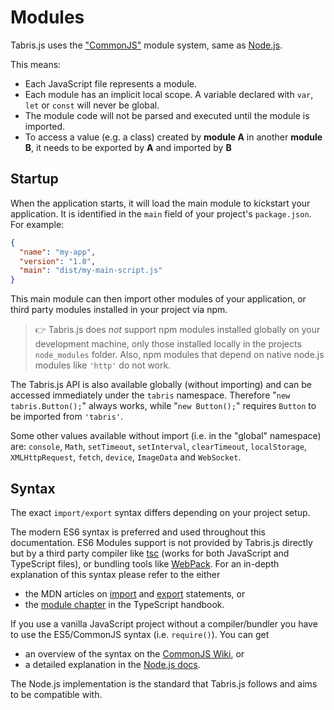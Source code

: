 ---
---
# Modules

Tabris.js uses the ["CommonJS"](http://www.commonjs.org/) module system, same as [Node.js](https://nodejs.org).

This means:

* Each JavaScript file represents a module.
* Each module has an implicit local scope. A variable declared with `var`, `let` or `const` will never be global.
* The module code will not be parsed and executed until the module is imported.
* To access a value (e.g. a class) created by **module A** in another **module B**, it needs to be exported by **A** and imported by **B**

## Startup

When the application starts, it will load the main module to kickstart your application. It is identified in the `main` field of your project's `package.json`. For example:

```json
{
  "name": "my-app",
  "version": "1.0",
  "main": "dist/my-main-script.js"
}
```

This main module can then import other modules of your application, or third party modules installed in your project via npm.

> :point_right: Tabris.js does *not* support npm modules installed globally on your development machine, only those installed locally in the projects `node_modules` folder. Also, npm modules that depend on native node.js modules like `'http'` do not work.

The Tabris.js API is also available globally (without importing) and can be accessed immediately under the `tabris` namespace. Therefore "`new tabris.Button();`" always works, while "`new Button();`" requires `Button` to be imported from `'tabris'`.

Some other values available without import (i.e. in the "global" namespace) are: `console`, `Math`, `setTimeout`, `setInterval`, `clearTimeout`, `localStorage`, `XMLHttpRequest`, `fetch`, `device`, `ImageData` and `WebSocket`.

## Syntax

The exact `import/export` syntax differs depending on your project setup.

The modern ES6 syntax is preferred and used throughout this documentation. ES6 Modules support is not provided by Tabris.js directly but by a third party compiler like [tsc](http://www.typescriptlang.org/docs/handbook/compiler-options.html) (works for both JavaScript and TypeScript files), or bundling tools like [WebPack](http://webpack.js.org/). For an in-depth explanation of this syntax please refer to the either

* the MDN articles on [import](https://developer.mozilla.org/en-US/docs/Web/JavaScript/Reference/Statements/import)
and [export](https://developer.mozilla.org/en-US/docs/Web/JavaScript/Reference/Statements/export) statements, or
* the [module chapter](http://www.typescriptlang.org/docs/handbook/modules.html) in the TypeScript handbook.

If you use a vanilla JavaScript project without a compiler/bundler you have to use the ES5/CommonJS syntax (i.e. `require()`). You can get
* an overview of the syntax on the [CommonJS Wiki](https://nodejs.org/dist/latest-v10.x/docs/api/modules.html), or
* a detailed explanation in the [Node.js docs](https://nodejs.org/dist/latest-v10.x/docs/api/modules.html).

The Node.js implementation is the standard that Tabris.js follows and aims to be compatible with.